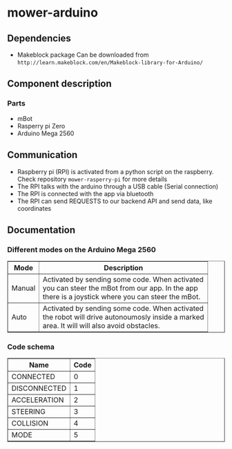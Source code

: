 # mower-arduino

## Dependencies

* Makeblock package
Can be downloaded from `http://learn.makeblock.com/en/Makeblock-library-for-Arduino/`

## Component description
### Parts
* mBot
* Rasperry pi Zero
* Arduino Mega 2560

## Communication
* Raspberry pi (RPI) is activated from a python script on the raspberry. Check repository `mower-rasperry-pi` for more details
* The RPI talks with the arduino through a USB cable (Serial connection)
* The RPI is connected with the app via bluetooth
* The RPI can send REQUESTS to our backend API and send data, like coordinates

## Documentation

### Different modes on the Arduino Mega 2560
<table border=1>
  <tr>
    <th>Mode</th>
    <th>Description</th>
  </tr>
  <tr>
    <td>Manual</td>
    <td>Activated by sending some code. When activated<br>you can steer the mBot from our app. In the app<br>there is a joystick where you can steer the mBot.</td>
  </tr>
  <tr>
    <td>Auto</td>
    <td>Activated by sending some code. When activated<br> the robot will drive autonoumosly inside a marked <br> area. It will will also avoid obstacles. </td>
  </tr>
</table>

### Code schema
<table border=1>
  <tr>
    <th>Name</th>
    <th>Code</th>
  </tr>
  <tr>
    <td>CONNECTED</td>
    <td>0</td>
  </tr>
  <tr>
    <td>DISCONNECTED</td>
    <td>1</td>
  </tr>
  <tr>
    <td>ACCELERATION</td>
    <td>2</td>
  </tr>
  <tr>
    <td>STEERING</td>
    <td>3</td>
  </tr>
    <tr>
    <td>COLLISION</td>
    <td>4</td>
  </tr>
  <tr>
    <td>MODE</td>
    <td>5</td>
  </tr>
</table>

